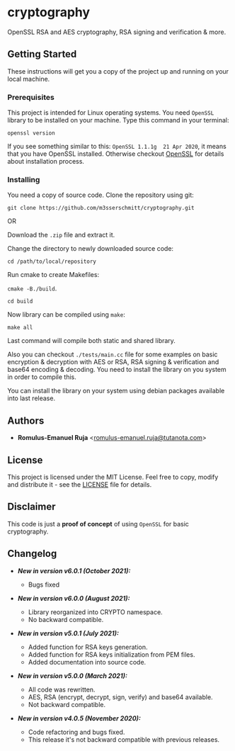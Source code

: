 # cryptography

OpenSSL RSA and AES cryptography, RSA signing and verification & more.

## Getting Started

These instructions will get you a copy of the project up and running on your local machine.

### Prerequisites

This project is intended for Linux operating systems.
You need `OpenSSL` library to be installed on your machine. Type this command in your terminal:

`openssl version`

If you see something similar to this: `OpenSSL 1.1.1g  21 Apr 2020`, it means that you have OpenSSL installed. Otherwise checkout [OpenSSL](https://www.openssl.org/) for details about installation process.

### Installing

You need a copy of source code. Clone the repository using git:

`git clone https://github.com/m3sserschmitt/cryptography.git` 

OR

Download the `.zip` file and extract it.

Change the directory to newly downloaded source code:

`cd /path/to/local/repository`

Run cmake to create Makefiles:

`cmake -B./build`.

`cd build`

Now library can be compiled using `make`:

`make all`

Last command will compile both static and shared library.

Also you can checkout `./tests/main.cc` file for some examples on basic encryption & decryption with AES or RSA, RSA signing & verification and base64 encoding & decoding. You need to install the library on you system in order to compile this.

You can install the library on your system using debian packages available into last release.

## Authors

* **Romulus-Emanuel Ruja** <<romulus-emanuel.ruja@tutanota.com>>

## License

This project is licensed under the MIT License. Feel free to copy, modify and distribute it - see the [LICENSE](LICENSE) file for details.

## Disclaimer

This code is just a **proof of concept** of using `OpenSSL` for basic cryptography.

## Changelog
* **_New in version v6.0.1 (October 2021):_**
    * Bugs fixed

* **_New in version v6.0.0 (August 2021):_**
    * Library reorganized into CRYPTO namespace.
    * No backward compatible.
    
* **_New in version v5.0.1 (July 2021):_**
    * Added function for RSA keys generation.
    * Added function for RSA keys initialization from PEM files.
    * Added documentation into source code.

* **_New in version v5.0.0 (March 2021):_**
    * All code was rewritten.
    * AES, RSA (encrypt, decrypt, sign, verify) and base64 available.
    * Not backward compatible.

* **_New in version v4.0.5 (November 2020):_**
    * Code refactoring and bugs fixed.
    * This release it's not backward compatible with previous releases.
